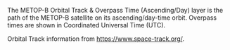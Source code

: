 The METOP-B Orbital Track & Overpass Time (Ascending/Day) layer is the path of the METOP-B satellite on its ascending/day-time orbit. Overpass times are shown in Coordinated Universal Time (UTC).

Orbital Track information from <https://www.space-track.org/>.
